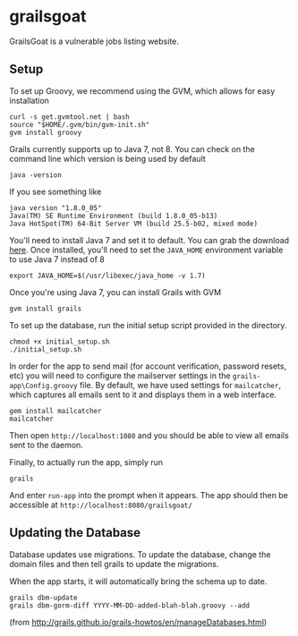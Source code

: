 grailsgoat
==========

GrailsGoat is a vulnerable jobs listing website.

Setup
-----

To set up Groovy, we recommend using the GVM, which allows for easy installation

    curl -s get.gvmtool.net | bash
    source "$HOME/.gvm/bin/gvm-init.sh"
    gvm install groovy
    
Grails currently supports up to Java 7, not 8. You can check on the command line which version is being used by default
    
    java -version
    
If you see something like

    java version "1.8.0_05"
    Java(TM) SE Runtime Environment (build 1.8.0_05-b13)
    Java HotSpot(TM) 64-Bit Server VM (build 25.5-b02, mixed mode)
    
You'll need to install Java 7 and set it to default. You can grab the download [here](http://www.oracle.com/technetwork/java/javase/downloads/jdk7-downloads-1880260.html). Once installed, you'll need to set the ```JAVA_HOME``` environment variable to use Java 7 instead of 8

    export JAVA_HOME=$(/usr/libexec/java_home -v 1.7)

Once you're using Java 7, you can install Grails with GVM

    gvm install grails

To set up the database, run the initial setup script provided in the directory.

    chmod +x initial_setup.sh
    ./initial_setup.sh

In order for the app to send mail (for account verification, password resets, etc) you will need to configure the mailserver settings in the ```grails-app\Config.groovy``` file. By default, we have used settings for ```mailcatcher```, which captures all emails sent to it and displays them in a web interface.

    gem install mailcatcher
    mailcatcher

Then open ```http://localhost:1080``` and you should be able to view all emails sent to the daemon.

Finally, to actually run the app, simply run

    grails
    
And enter ```run-app``` into the prompt when it appears. The app should then be accessible at ```http://localhost:8080/grailsgoat/```

Updating the Database
---------------------

Database updates use migrations. To update the database, change the domain files and then tell grails to update the migrations.

When the app starts, it will automatically bring the schema up to date.

    grails dbm-update
    grails dbm-gorm-diff YYYY-MM-DD-added-blah-blah.groovy --add
    
(from http://grails.github.io/grails-howtos/en/manageDatabases.html)